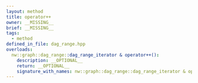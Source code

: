 ```yaml
---
layout: method
title: operator++
owner: __MISSING__
brief: __MISSING__
tags:
  - method
defined_in_file: dag_range.hpp
overloads:
  nw::graph::dag_range::dag_range_iterator & operator++():
    description: __OPTIONAL__
    return: __OPTIONAL__
    signature_with_names: nw::graph::dag_range::dag_range_iterator & operator++()
---
```


